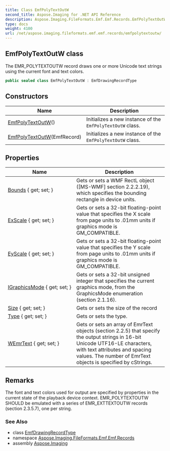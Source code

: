 ```yaml
---
title: Class EmfPolyTextOutW
second_title: Aspose.Imaging for .NET API Reference
description: Aspose.Imaging.FileFormats.Emf.Emf.Records.EmfPolyTextOutW class. The EMR_POLYTEXTOUTW record draws one or more Unicode text strings using the current font and text colors
type: docs
weight: 4100
url: /net/aspose.imaging.fileformats.emf.emf.records/emfpolytextoutw/
---
```

## EmfPolyTextOutW class

The EMR_POLYTEXTOUTW record draws one or more Unicode text strings using the current font and text colors.

```csharp
public sealed class EmfPolyTextOutW : EmfDrawingRecordType
```

## Constructors

| Name | Description |
| --- | --- |
| [EmfPolyTextOutW](emfpolytextoutw/#constructor)() | Initializes a new instance of the `EmfPolyTextOutW` class. |
| [EmfPolyTextOutW](emfpolytextoutw/#constructor_1)(EmfRecord) | Initializes a new instance of the `EmfPolyTextOutW` class. |

## Properties

| Name | Description |
| --- | --- |
| [Bounds](../../aspose.imaging.fileformats.emf.emf.records/emfpolytextoutw/bounds/) { get; set; } | Gets or sets a WMF RectL object ([MS-WMF] section 2.2.2.19), which specifies the bounding rectangle in device units. |
| [ExScale](../../aspose.imaging.fileformats.emf.emf.records/emfpolytextoutw/exscale/) { get; set; } | Gets or sets a 32-bit floating-point value that specifies the X scale from page units to .01mm units if graphics mode is GM_COMPATIBLE. |
| [EyScale](../../aspose.imaging.fileformats.emf.emf.records/emfpolytextoutw/eyscale/) { get; set; } | Gets or sets a 32-bit floating-point value that specifies the Y scale from page units to .01mm units if graphics mode is GM_COMPATIBLE. |
| [IGraphicsMode](../../aspose.imaging.fileformats.emf.emf.records/emfpolytextoutw/igraphicsmode/) { get; set; } | Gets or sets a 32-bit unsigned integer that specifies the current graphics mode, from the GraphicsMode enumeration (section 2.1.16). |
| [Size](../../aspose.imaging.fileformats.emf.emf.records/emfrecord/size/) { get; set; } | Gets or sets the size of the record |
| [Type](../../aspose.imaging.fileformats.emf.emf.records/emfrecord/type/) { get; set; } | Gets or sets the type. |
| [WEmrText](../../aspose.imaging.fileformats.emf.emf.records/emfpolytextoutw/wemrtext/) { get; set; } | Gets or sets an array of EmrText objects (section 2.2.5) that specify the output strings in 16-bit Unicode UTF16-LE characters, with text attributes and spacing values. The number of EmrText objects is specified by cStrings. |

## Remarks

The font and text colors used for output are specified by properties in the current state of the playback device context. EMR_POLYTEXTOUTW SHOULD be emulated with a series of EMR_EXTTEXTOUTW records (section 2.3.5.7), one per string.

### See Also

* class [EmfDrawingRecordType](../emfdrawingrecordtype/)
* namespace [Aspose.Imaging.FileFormats.Emf.Emf.Records](../../aspose.imaging.fileformats.emf.emf.records/)
* assembly [Aspose.Imaging](../../)



